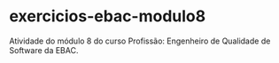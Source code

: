 # exercicios-ebac-modulo8

Atividade do módulo 8 do curso Profissão: Engenheiro de Qualidade de Software da EBAC.
